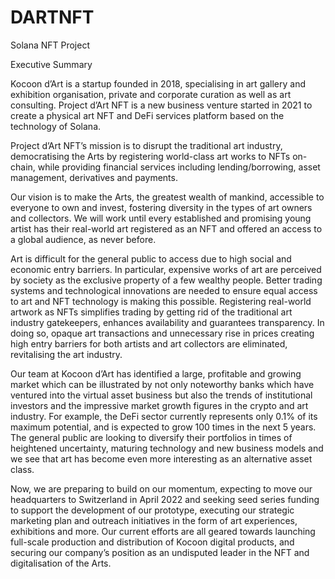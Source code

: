 # DARTNFT
Solana NFT Project

Executive Summary
 
Kocoon d’Art is a startup founded in 2018, specialising in art gallery and exhibition organisation, private and corporate curation as well as art consulting. Project d’Art NFT is a new business venture started in 2021 to create a physical art NFT and DeFi services platform based on the technology of Solana. 

Project d’Art NFT’s mission is to disrupt the traditional art industry, democratising the Arts by registering world-class art works to NFTs on-chain, while providing financial services including lending/borrowing, asset management, derivatives and payments. 

Our vision is to make the Arts, the greatest wealth of mankind, accessible to everyone to own and invest, fostering diversity in the types of art owners and collectors. We will work until every established and promising young artist has their real-world art registered as an NFT and offered an access to a global audience, as never before. 
 
Art is difficult for the general public to access due to high social and economic entry barriers. In particular, expensive works of art are perceived by society as the exclusive property of a few wealthy people. Better trading systems and technological innovations are needed to ensure equal access to art and NFT technology is making this possible. Registering real-world artwork as NFTs simplifies trading by getting rid of the traditional art industry gatekeepers, enhances availability and guarantees transparency. In doing so, opaque art transactions and unnecessary rise in prices creating high entry barriers for both artists and art collectors are eliminated, revitalising the art industry.
 
Our team at Kocoon d’Art has identified a large, profitable and growing market which can be illustrated by not only noteworthy banks which have ventured into the virtual asset business but also the trends of institutional investors and the impressive market growth figures in the crypto and art industry. For example, the DeFi sector currently represents only 0.1% of its maximum potential, and is expected to grow 100 times in the next 5 years. The general public are looking to diversify their portfolios in times of heightened uncertainty, maturing technology and new business models and we see that art has become even more interesting as an alternative asset class. 
 
Now, we are preparing to build on our momentum, expecting to move our headquarters to Switzerland in April 2022 and seeking seed series funding to support the development of our prototype, executing our strategic marketing plan and outreach initiatives in the form of art experiences, exhibitions and more. Our current efforts are all geared towards launching full-scale production and distribution of Kocoon digital products, and securing our company’s position as an undisputed leader in the NFT and digitalisation of the Arts.

